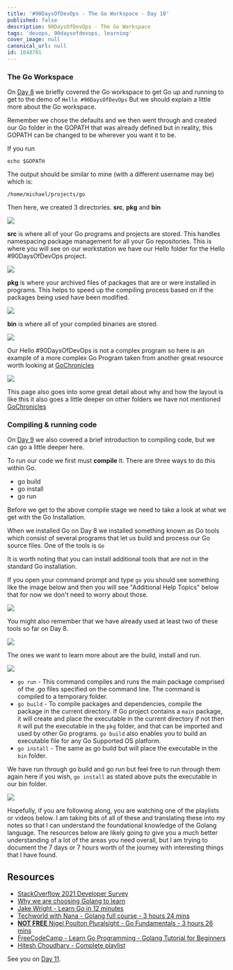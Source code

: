 ```yaml
---
title: '#90DaysOfDevOps - The Go Workspace - Day 10'
published: false
description: 90DaysOfDevOps - The Go Workspace
tags: 'devops, 90daysofdevops, learning'
cover_image: null
canonical_url: null
id: 1048701
---
```


### The Go Workspace

On [Day 8](day08.md) we briefly covered the Go workspace to get Go up and running to get to the demo of `Hello #90DaysOfDevOps` But we should explain a little more about the Go workspace.

Remember we chose the defaults and we then went through and created our Go folder in the GOPATH that was already defined but in reality, this GOPATH can be changed to be wherever you want it to be.

If you run

```
echo $GOPATH
```

The output should be similar to mine (with a different username may be) which is:

```
/home/michael/projects/go
```

Then here, we created 3 directories. **src**, **pkg** and **bin**

![](Images/Day10_Go1.png)

**src** is where all of your Go programs and projects are stored. This handles namespacing package management for all your Go repositories. This is where you will see on our workstation we have our Hello folder for the Hello #90DaysOfDevOps project.

![](Images/Day10_Go2.png)

**pkg** is where your archived files of packages that are or were installed in programs. This helps to speed up the compiling process based on if the packages being used have been modified.

![](Images/Day10_Go3.png)

**bin** is where all of your compiled binaries are stored.

![](Images/Day10_Go4.png)

Our Hello #90DaysOfDevOps is not a complex program so here is an example of a more complex Go Program taken from another great resource worth looking at [GoChronicles](https://gochronicles.com/)

![](Images/Day10_Go5.png)

This page also goes into some great detail about why and how the layout is like this it also goes a little deeper on other folders we have not mentioned [GoChronicles](https://gochronicles.com/project-structure/)

### Compiling & running code

On [Day 9](day09.md) we also covered a brief introduction to compiling code, but we can go a little deeper here.

To run our code we first must **compile** it. There are three ways to do this within Go.

- go build
- go install
- go run

Before we get to the above compile stage we need to take a look at what we get with the Go Installation.

When we installed Go on Day 8 we installed something known as Go tools which consist of several programs that let us build and process our Go source files. One of the tools is `Go`

It is worth noting that you can install additional tools that are not in the standard Go installation.

If you open your command prompt and type `go` you should see something like the image below and then you will see "Additional Help Topics" below that for now we don't need to worry about those.

![](Images/Day10_Go6.png)

You might also remember that we have already used at least two of these tools so far on Day 8.

![](Images/Day10_Go7.png)

The ones we want to learn more about are the build, install and run.

![](Images/Day10_Go8.png)

- `go run` - This command compiles and runs the main package comprised of the .go files specified on the command line. The command is compiled to a temporary folder.
- `go build` - To compile packages and dependencies, compile the package in the current directory. If Go project contains a `main` package, it will create and place the executable in the current directory if not then it will put the executable in the `pkg` folder, and that can be imported and used by other Go programs. `go build` also enables you to build an executable file for any Go Supported OS platform.
- `go install` - The same as go build but will place the executable in the `bin` folder.

We have run through go build and go run but feel free to run through them again here if you wish, `go install` as stated above puts the executable in our bin folder.

![](Images/Day10_Go9.png)

Hopefully, if you are following along, you are watching one of the playlists or videos below. I am taking bits of all of these and translating these into my notes so that I can understand the foundational knowledge of the Golang language. The resources below are likely going to give you a much better understanding of a lot of the areas you need overall, but I am trying to document the 7 days or 7 hours worth of the journey with interesting things that I have found.

## Resources

- [StackOverflow 2021 Developer Survey](https://insights.stackoverflow.com/survey/2021)
- [Why we are choosing Golang to learn](https://www.youtube.com/watch?v=7pLqIIAqZD4&t=9s)
- [Jake Wright - Learn Go in 12 minutes](https://www.youtube.com/watch?v=C8LgvuEBraI&t=312s)
- [Techworld with Nana - Golang full course - 3 hours 24 mins](https://www.youtube.com/watch?v=yyUHQIec83I)
- [**NOT FREE** Nigel Poulton Pluralsight - Go Fundamentals - 3 hours 26 mins](https://www.pluralsight.com/courses/go-fundamentals)
- [FreeCodeCamp - Learn Go Programming - Golang Tutorial for Beginners](https://www.youtube.com/watch?v=YS4e4q9oBaU&t=1025s)
- [Hitesh Choudhary - Complete playlist](https://www.youtube.com/playlist?list=PLRAV69dS1uWSR89FRQGZ6q9BR2b44Tr9N)

See you on [Day 11](day11.md).
